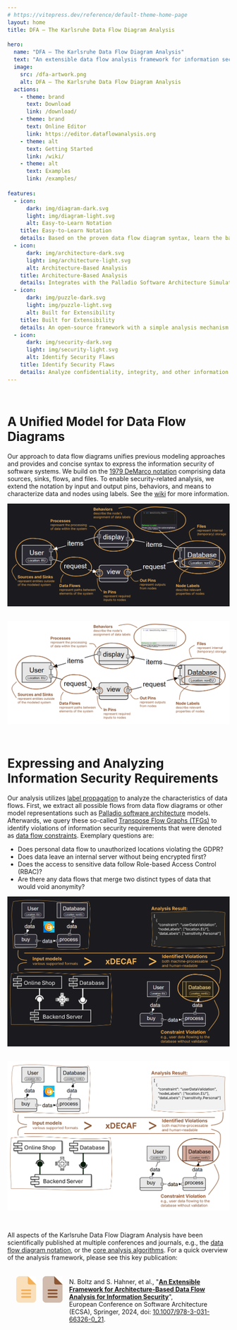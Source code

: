 ```yaml
---
# https://vitepress.dev/reference/default-theme-home-page
layout: home
title: DFA – The Karlsruhe Data Flow Diagram Analysis

hero:
  name: "DFA – The Karlsruhe Data Flow Diagram Analysis"
  text: "An extensible data flow analysis framework for information security"
  image:
    src: /dfa-artwork.png
    alt: DFA – The Karlsruhe Data Flow Diagram Analysis
  actions:
    - theme: brand
      text: Download
      link: /download/
    - theme: brand
      text: Online Editor
      link: https://editor.dataflowanalysis.org
    - theme: alt
      text: Getting Started
      link: /wiki/
    - theme: alt
      text: Examples
      link: /examples/

features:
  - icon: 
      dark: img/diagram-dark.svg
      light: img/diagram-light.svg
      alt: Easy-to-Learn Notation
    title: Easy-to-Learn Notation
    details: Based on the proven data flow diagram syntax, learn the basics in minutes and start modeling immediately.
  - icon: 
      dark: img/architecture-dark.svg
      light: img/architecture-light.svg
      alt: Architecture-Based Analysis
    title: Architecture-Based Analysis
    details: Integrates with the Palladio Software Architecture Simulator to support system-level design-time security analysis.
  - icon: 
      dark: img/puzzle-dark.svg
      light: img/puzzle-light.svg
      alt: Built for Extensibility
    title: Built for Extensibility
    details: An open-source framework with a simple analysis mechanism and stable interfaces to integrate third-party diagram notations.
  - icon: 
      dark: img/security-dark.svg
      light: img/security-light.svg
      alt: Identify Security Flaws
    title: Identify Security Flaws
    details: Analyze confidentiality, integrity, and other information security properties by reusing simple yet versatile security annotations.
---
```


<div style="margin-bottom:30px;">&nbsp;</div>

# A Unified Model for Data Flow Diagrams
Our approach to data flow diagrams unifies previous modeling approaches and provides and concise syntax to express the information security of software systems.
We build on the [1979 DeMarco notation](https://en.wikipedia.org/wiki/Data-flow_diagram) comprising data sources, sinks, flows, and files.
To enable security-related analysis, we extend the notation by input and output pins, behaviors, and means to characterize data and nodes using labels.
See the [wiki](/wiki/) for more information.

<img src="/img/bigpicture-dark.png" v-if="isDark" style="margin-bottom:30px;" />
<img src="/img/bigpicture-light.png" v-if="!isDark" style="margin-bottom:30px;" />

# Expressing and Analyzing Information Security Requirements

Our analysis utilizes [label propagation](/wiki/) to analyze the characteristics of data flows.
First, we extract all possible flows from data flow diagrams or other model representations such as [Palladio software architecture](https://www.palladio-simulator.com/) models.
Afterwards, we query these so-called [Transpose Flow Graphs (TFGs)](/wiki/) to identify violations of information security requirements that were denoted as [data flow constraints](/wiki/).
Exemplary questions are:

* Does personal data flow to unauthorized locations violating the GDPR?
* Does data leave an internal server without being encrypted first?
* Does the access to sensitive data follow Role-based Access Control (RBAC)?
* Are there any data flows that merge two distinct types of data that would void anonymity?

<img src="/img/analysis-dark.png" v-if="isDark" style="margin-bottom:30px;" />
<img src="/img/analysis-light.png" v-if="!isDark" style="margin-bottom:30px;" />

All aspects of the Karlsruhe Data Flow Diagram Analysis have been scientifically published at multiple conferences and journals, e.g., the [data flow diagram notation](https://doi.org/10.5220/0010515300260037), or the [core analysis algorithms](https://doi.org/10.1016/j.jss.2021.111138). For a quick overview of the analysis framework, please see this key publication:

<div style="border-radius:12px;background-color:var(--vp-c-bg-soft);display:flex;padding:10px;padding-left:20px">
  <img style="height:60px;margin-right:15px;margin-top:10px;" src="/img/paper-dark.svg" v-if="isDark">
  <img style="height:60px;margin-right:15px;margin-top:10px;"  src="/img/paper-light.svg" v-if="!isDark">
  <p>N. Boltz and S. Hahner, et al., "<a href="https://sebastianhahner.de/publications/2024/BoltzHahner2024_AnExtensibleFrameworkForArchitectureBasedDataFlowAnalysisForInformationSecurity.pdf" style="font-weight:bold">An Extensible Framework for Architecture-Based Data Flow Analysis for Information Security</a>",<br>European Conference on Software Architecture (ECSA), Springer, 2024, doi: <a href="https://doi.org/10.1007/978-3-031-66326-0_21">10.1007/978-3-031-66326-0_21</a>.
</p>
</div>

<script setup>
import { ref, onMounted, onBeforeUnmount } from 'vue';

const isDark = ref(null);
let observer = null;

const setDark = () => {
  isDark.value = document.documentElement.classList.contains('dark');
};

onMounted(() => {
  setDark();
  observer = new MutationObserver(setDark);
  observer.observe(document.documentElement, {
    attributes: true,
    attributeFilter: ['class'],
  });
});

onBeforeUnmount(() => {
  observer.disconnect();
});
</script>